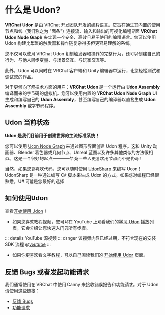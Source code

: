 # 什么是 Udon?
**VRChat Udon** 是由 VRChat 开发团队开发的编程语言。它旨在通过其内置的使用节点和线（我们称之为 "面条"）连接流、输入和输出的可视化编程界面 **VRChat Udon Node Graph** 来实现一个安全、高效且易于使用的编程语言。您可以使用 Udon 构建比繁琐的触发器和操作链复杂得多但更容易理解的系统。

您不仅可以使用 VRChat Udon 复制触发器和操作的完整行为，还可以创建自己的行为、与他人同步变量、与场景交互、与玩家交互等。

此外，Udon 可以同时在 VRChat 客户端和 Unity 编辑器中运行，让您轻松测试和调试您的作品。

对于更倾向了解技术方面的用户：**VRChat Udon** 是一个运行由 **Udon Assembly** 编译而来的字节码的虚拟机。您可以使用内置的 **VRChat Udon Node Graph** UI 生成和编写自己的 **Udon Assembly**，甚至编写自己的编译器以直接生成 **Udon Assembly** 或字节码程序。

## Udon 当前状态
**Udon 是我们目前用于创建世界的主流标准系统！**

您可以使用 [Udon Node Graph](https://creators.vrchat.com/worlds/udon/graph) 来通过图形界面创建 Udon 程序。这和 Unity 动画器、Blender 着色器或几何节点、Unreal 蓝图以及许多其他类似的方法很相似。这是一个很好的起点————毕竟一些人更喜欢用节点而不是代码！

当然，如果您更喜欢代码，您可以随时使用 [UdonSharp](https://udonsharp.docs.vrchat.com/) 来编写 Udon！UdonSharp 是一种通过编写 C# 脚本来生成 Udon 的方式。如果您对编程已经很熟悉，U# 可能是您最好的选择！

## 如何使用Udon
查看[开始使用 Udon](https://creators.vrchat.com/worlds/udon/getting-started-with-udon)！

- 如果您喜欢教程视频，您可以在 YouTube 上观看我们的[学习 Udon](https://www.youtube.com/playlist?list=PLe9XHNvXcouQjg5GULWGLj1tMzeythnQi) 播放列表，它会介绍让您快速入门的所有步骤。

::: details YouTube 源视频
::: danger 该视频内容已经过期，不符合现在的安装 SDK 流程
@[youtube](https://www.youtube.com/watch?v=8gXzBTqlP6I)
:::

- 如果你更喜欢看文字教程，可以自己阅读我们的 [开始使用 Udon](https://creators.vrchat.com/worlds/udon/getting-started-with-udon) 页面。

## 反馈 Bugs 或者发起功能请求
我们通常使用在 VRChat 中使用 Canny 来接收错误报告和功能请求。对于 Udon 请使用这些链接：
- [反馈 Bugs](https://feedback.vrchat.com/vrchat-udon-closed-alpha-bugs)
- [功能请求](https://feedback.vrchat.com/vrchat-udon-closed-alpha-feedback)